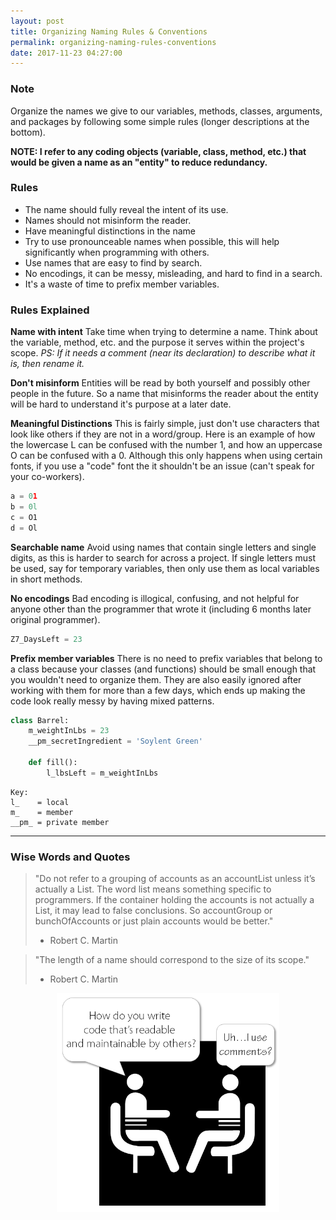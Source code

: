 ```yaml
---
layout: post
title: Organizing Naming Rules & Conventions
permalink: organizing-naming-rules-conventions
date: 2017-11-23 04:27:00
---
```


### Note

Organize the names we give to our variables, methods, classes, arguments, and packages by following some simple rules (longer descriptions at the bottom).

**NOTE: I refer to any coding objects (variable, class, method, etc.) that would be given a name as an "entity" to reduce redundancy.**

### Rules

- The name should fully reveal the intent of its use.
- Names should not misinform the reader.
- Have meaningful distinctions in the name
- Try to use pronounceable names when possible, this will help significantly when programming with others.
- Use names that are easy to find by search.
- No encodings, it can be messy, misleading, and hard to find in a search.
- It's a waste of time to prefix member variables.

### Rules Explained

**Name with intent**
Take time when trying to determine a name. Think about the variable, method, etc. and the purpose it serves within the project's scope.
_PS: If it needs a comment (near its declaration) to describe what it is, then rename it._

**Don't misinform**
Entities will be read by both yourself and possibly other people in the future. So a name that misinforms the reader about the entity will be hard to understand it's purpose at a later date.

**Meaningful Distinctions**
This is fairly simple, just don't use characters that look like others if they are not in a word/group. Here is an example of how the lowercase L can be confused with the number 1, and how an uppercase O can be confused with a 0. Although this only happens when using certain fonts, if you use a "code" font the it shouldn't be an issue (can't speak for your co-workers).

```python
a = 01
b = 0l
c = O1
d = Ol
```

**Searchable name**
Avoid using names that contain single letters and single digits, as this is harder to search for across a project. If single letters must be used, say for temporary variables, then only use them as local variables in short methods.

**No encodings**
Bad encoding is illogical, confusing, and not helpful for anyone other than the programmer that wrote it (including 6 months later original programmer).

```python
Z7_DaysLeft = 23
```

**Prefix member variables**
There is no need to prefix variables that belong to a class because your classes (and functions) should be small enough that you wouldn't need to organize them. They are also easily ignored after working with them for more than a few days, which ends up making the code look really messy by having mixed patterns.  

```python
class Barrel:
    m_weightInLbs = 23
    __pm_secretIngredient = 'Soylent Green'

    def fill():
        l_lbsLeft = m_weightInLbs
```
```
Key:
l_    = local
m_    = member
__pm_ = private member
```

---

### Wise Words and Quotes

> "Do not refer to a grouping of accounts as an accountList unless it’s actually a List. The word list means something specific to programmers. If the container holding the accounts is not actually a List, it may lead to false conclusions. So accountGroup or bunchOfAccounts or just plain accounts would be better."
> - Robert C. Martin

> "The length of a name should correspond to the size of its scope."
> - Robert C. Martin

<div style="text-align:center"><img height="350px" src="../assets/comment_question.png" /></div>
